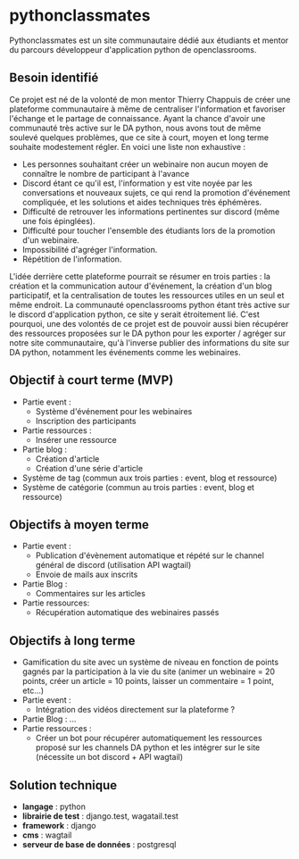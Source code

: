 # pythonclassmates
Pythonclassmates est un site communautaire dédié aux étudiants et mentor du parcours développeur d'application python de openclassrooms.

## Besoin identifié
Ce projet est né de la volonté de mon mentor Thierry Chappuis de créer une plateforme communautaire à même de centraliser l'information et favoriser l'échange et le partage de connaissance. Ayant la chance d'avoir une communauté très active sur le DA python, nous avons tout de même soulevé quelques problèmes, que ce site à court, moyen et long terme souhaite modestement régler. En voici une  liste non exhaustive : 
* Les personnes souhaitant créer un webinaire non aucun moyen de connaître le nombre de participant à l'avance
* Discord étant ce qu'il est, l'information y est vite noyée par les conversations et nouveaux sujets, ce qui rend la promotion d'événement compliquée, et les solutions et aides techniques très éphémères.
* Difficulté de retrouver les informations pertinentes sur discord (même une fois épinglées).
* Difficulté pour toucher l'ensemble des étudiants lors de la promotion d'un webinaire.
* Impossibilité d'agréger l'information.
* Répétition de l'information.

L'idée derrière cette plateforme pourrait se résumer en trois parties : la création et la communication autour d'événement, la création d'un blog participatif, et la centralisation de toutes les ressources utiles en un seul et même endroit. La communauté openclassrooms python étant très active sur le discord d'application python, ce site y serait étroitement lié. C'est pourquoi, une des volontés de ce projet est de pouvoir aussi bien récupérer des ressources proposées sur le DA python pour les exporter / agréger sur notre site communautaire, qu'à l'inverse publier des informations du site sur DA python, notamment les événements comme les webinaires. 

## Objectif à court terme (MVP)
* Partie event :
  * Système d'événement pour les webinaires
  * Inscription des participants
* Partie ressources : 
  * Insérer une ressource
* Partie blog :
  * Création d'article
  * Création d'une série d'article
* Système de tag (commun aux trois parties : event, blog et ressource)
* Système de catégorie (commun au trois parties : event, blog et ressource)

## Objectifs à moyen terme
* Partie event :
  * Publication d'évènement automatique et répété sur le channel général de discord (utilisation API wagtail)
  * Envoie de mails aux inscrits
* Partie Blog :
  * Commentaires sur les articles
* Partie ressources:
  * Récupération automatique des webinaires passés

## Objectifs à long terme
* Gamification du site avec un système de niveau en fonction de points gagnés par la participation à la vie du site (animer un webinaire = 20 points, créer un article = 10 points, laisser un commentaire = 1 point, etc...)
* Partie event :
  * Intégration des vidéos directement sur la plateforme ?
* Partie Blog : ... 
* Partie ressources :
  * Créer un bot pour récupérer automatiquement les ressources proposé sur les channels DA python et les intégrer sur le site (nécessite un bot discord + API wagtail)

## Solution technique
* **langage** : python
* **librairie de test** : django.test, wagatail.test
* **framework** : django
* **cms** : wagtail
* **serveur de base de données** : postgresql
